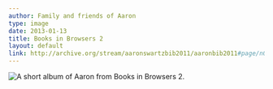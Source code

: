 ```yaml
---
author: Family and friends of Aaron
type: image
date: 2013-01-13
title: Books in Browsers 2
layout: default
link: http://archive.org/stream/aaronswartzbib2011/aaronbib2011#page/n0/mode/2up
---
```

![A short album of Aaron from Books in Browsers 2.](http://24.media.tumblr.com/66d1b1014c0a2faaf8233ef0f9da5697/tumblr_mgjikgGEHc1s3npego1_1280.jpg)
